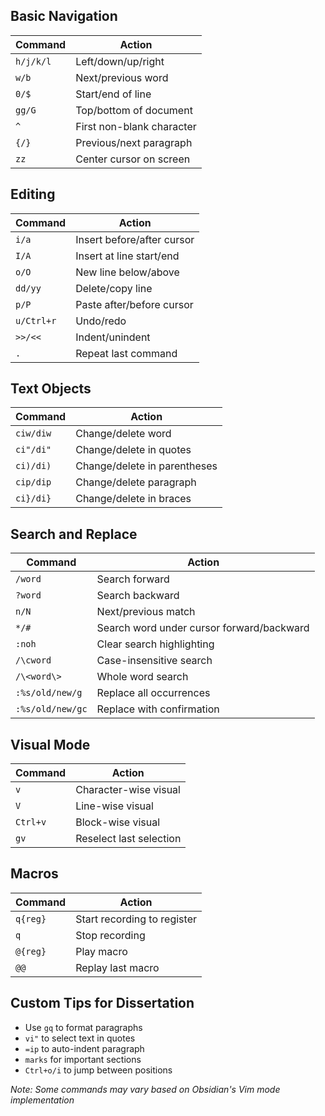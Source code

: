 ## Basic Navigation
| Command | Action |
|---------|--------|
| `h/j/k/l` | Left/down/up/right |
| `w/b` | Next/previous word |
| `0/$` | Start/end of line |
| `gg/G` | Top/bottom of document |
| `^` | First non-blank character |
| `{/}` | Previous/next paragraph |
| `zz` | Center cursor on screen |

## Editing
| Command | Action |
|---------|--------|
| `i/a` | Insert before/after cursor |
| `I/A` | Insert at line start/end |
| `o/O` | New line below/above |
| `dd/yy` | Delete/copy line |
| `p/P` | Paste after/before cursor |
| `u/Ctrl+r` | Undo/redo |
| `>>/<<` | Indent/unindent |
| `.` | Repeat last command |

## Text Objects
| Command | Action |
|---------|--------|
| `ciw/diw` | Change/delete word |
| `ci"/di"` | Change/delete in quotes |
| `ci)/di)` | Change/delete in parentheses |
| `cip/dip` | Change/delete paragraph |
| `ci}/di}` | Change/delete in braces |

## Search and Replace
| Command | Action |
|---------|--------|
| `/word` | Search forward |
| `?word` | Search backward |
| `n/N` | Next/previous match |
| `*/#` | Search word under cursor forward/backward |
| `:noh` | Clear search highlighting |
| `/\cword` | Case-insensitive search |
| `/\<word\>` | Whole word search |
| `:%s/old/new/g` | Replace all occurrences |
| `:%s/old/new/gc` | Replace with confirmation |

## Visual Mode
| Command | Action |
|---------|--------|
| `v` | Character-wise visual |
| `V` | Line-wise visual |
| `Ctrl+v` | Block-wise visual |
| `gv` | Reselect last selection |

## Macros
| Command | Action |
|---------|--------|
| `q{reg}` | Start recording to register |
| `q` | Stop recording |
| `@{reg}` | Play macro |
| `@@` | Replay last macro |

## Custom Tips for Dissertation
- Use `gq` to format paragraphs
- `vi"` to select text in quotes
- `=ip` to auto-indent paragraph
- `marks` for important sections
- `Ctrl+o/i` to jump between positions

*Note: Some commands may vary based on Obsidian's Vim mode implementation*